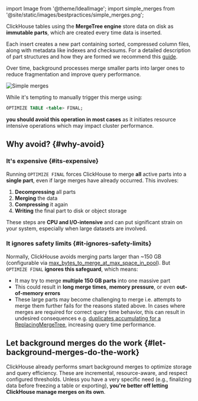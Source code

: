 import Image from '@theme/IdealImage';
import simple_merges from '@site/static/images/bestpractices/simple_merges.png';


ClickHouse tables using the **MergeTree engine** store data on disk as **immutable parts**, which are created every time data is inserted. 

Each insert creates a new part containing sorted, compressed column files, along with metadata like indexes and checksums. For a detailed description of part structures and how they are formed we recommend this [guide](/parts).

Over time, background processes merge smaller parts into larger ones to reduce fragmentation and improve query performance.

<Image img={simple_merges} size="md" alt="Simple merges" />

While it's tempting to manually trigger this merge using:

```sql
OPTIMIZE TABLE <table> FINAL;
```

**you should avoid this operation in most cases** as it initiates resource intensive operations which may impact cluster performance.

## Why avoid?  {#why-avoid}

### It's expensive {#its-expensive}

Running `OPTIMIZE FINAL` forces ClickHouse to merge **all** active parts into a **single part**, even if large merges have already occurred. This involves:

1. **Decompressing** all parts
2. **Merging** the data
3. **Compressing** it again
4. **Writing** the final part to disk or object storage

These steps are **CPU and I/O-intensive** and can put significant strain on your system, especially when large datasets are involved.

### It ignores safety limits {#it-ignores-safety-limits}

Normally, ClickHouse avoids merging parts larger than ~150 GB (configurable via [max_bytes_to_merge_at_max_space_in_pool](/operations/settings/merge-tree-settings#max_bytes_to_merge_at_max_space_in_pool)). But `OPTIMIZE FINAL` **ignores this safeguard**, which means:

* It may try to merge **multiple 150 GB parts** into one massive part
* This could result in **long merge times**, **memory pressure**, or even **out-of-memory errors**
* These large parts may become challenging to merge i.e. attempts to merge them further fails for the reasons stated above. In cases where merges are required for correct query time behavior, this can result in undesired consequences e.g. [duplicates accumulating for a ReplacingMergeTree](/guides/developer/deduplication#using-replacingmergetree-for-upserts), increasing query time performance.

## Let background merges do the work {#let-background-merges-do-the-work}

ClickHouse already performs smart background merges to optimize storage and query efficiency. These are incremental, resource-aware, and respect configured thresholds. Unless you have a very specific need (e.g., finalizing data before freezing a table or exporting), **you're better off letting ClickHouse manage merges on its own**.

